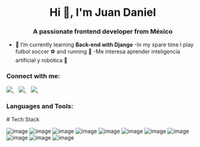 <h1 align="center">Hi 👋, I'm Juan Daniel</h1>
<h3 align="center">A passionate frontend developer from México</h3>

- 🌱 I’m currently learning **Back-end with Django**
-In my spare time I play futbol soccer :soccer: and running :runner:
-Me interesa aprender inteligencia artificial y robótica :robot:

<h3 align="left">Connect with me:</h3>
<p>
<a href="https://www.linkedin.com/in/juandanielkm/">
    <img src="https://img.shields.io/badge/linkedin-%230077B5.svg?&style=for-the-badge&logo=linkedin&logoColor=white" />
  </a>&nbsp;&nbsp;
  <a href="https://twitter.com/candrepa1">
    <img src="https://img.shields.io/badge/Hackerrank-00c13b?style=for-the-badge&logo=hackerrank&logoColor=white" />        
  </a>&nbsp;&nbsp;
   <a href="https://mail.google.com/mail/u/0/?view=cm&to=candrepa1@gmail.com&su=Let's%20connect!">
    <img src="https://img.shields.io/badge/Website-D14836?style=for-the-badge&logo=www&logoColor=white" />        
  </a>&nbsp;&nbsp;
</p>

<h3 align="left">Languages and Tools:</h3>
# Tech Stack



![image](https://img.shields.io/badge/HTML5-E34F26?style=for-the-badge&logo=html5&logoColor=white)
![image](https://img.shields.io/badge/CSS3-1572B6?style=for-the-badge&logo=css3&logoColor=white)
![image](https://img.shields.io/badge/JavaScript-F7DF1E?style=for-the-badge&logo=javascript&logoColor=black)
![image](https://img.shields.io/badge/React-20232A?style=for-the-badge&logo=react&logoColor=61DAFB)
![image](https://img.shields.io/badge/Jest-C21325?style=for-the-badge&logo=jest&logoColor=white)
![image](https://img.shields.io/badge/gatsby-983bb7?style=for-the-badge&logo=gatsby&logoColor=white)
![image](https://img.shields.io/badge/Redux-593D88?style=for-the-badge&logo=redux&logoColor=white)
![image](https://img.shields.io/badge/django-428d3b?style=for-the-badge&logo=django&logoColor=white)
![image](https://img.shields.io/badge/Express.js-000000?style=for-the-badge&logo=express&logoColor=white)
![image](https://img.shields.io/badge/Node.js-43853D?style=for-the-badge&logo=node&logoColor=white)
![image](https://img.shields.io/badge/PostgreSQL-316192?style=for-the-badge&logo=postgresql&logoColor=white)
